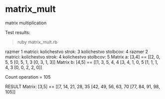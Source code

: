 # matrix_mult
matrix multiplication

Test results:

> ruby matrix_mult.rb 

razmer 1 matrici:
kolichestvo strok: 3
kolichestvo stolbcov: 4
razmer 2 matrici:
kolichestvo strok: 4
kolichestvo stolbcov: 5
Matrix a: [3,4] ==
[[2, 0, 5, 5
 [0, 5, 1, 3
 [0, 3, 1, 3]]
Matrix b: [4,5] ==
[[1, 3, 5, 4, 4
 [3, 4, 1, 0, 5
 [1, 1, 1, 4, 3
 [0, 0, 2, 2, 0]]

Count operation = 105

RESULT Matrix: [3,5] ==
[[7, 14, 21, 28, 35
 [42, 49, 56, 63, 70
 [77, 84, 91, 98, 105]]
